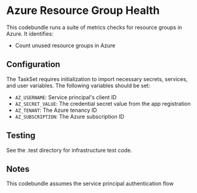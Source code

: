 # Azure Resource Group Health
This codebundle runs a suite of metrics checks for resource groups in Azure. It identifies:
- Count unused resource groups in Azure

## Configuration

The TaskSet requires initialization to import necessary secrets, services, and user variables. The following variables should be set:

- `AZ_USERNAME`: Service principal's client ID
- `AZ_SECRET_VALUE`: The credential secret value from the app registration
- `AZ_TENANT`: The Azure tenancy ID
- `AZ_SUBSCRIPTION`: The Azure subscription ID

## Testing 
See the .test directory for infrastructure test code. 

## Notes

This codebundle assumes the service principal authentication flow